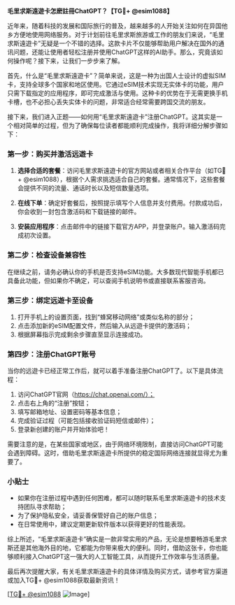 **毛里求斯遠遊卡怎麽註冊ChatGPT？【TG💪+ @esim1088】**

近年来，随着科技的发展和国际旅行的普及，越来越多的人开始关注如何在异国他乡方便地使用网络服务。对于计划前往毛里求斯旅游或工作的朋友们来说，“毛里求斯遠遊卡”无疑是一个不错的选择。这款卡片不仅能够帮助用户解决在国外的通讯问题，还能让使用者轻松注册并使用ChatGPT这样的AI助手。那么，究竟该如何操作呢？接下来，让我们一步步来了解。

首先，什么是“毛里求斯遠遊卡”？简单来说，这是一种为出国人士设计的虚拟SIM卡，支持全球多个国家和地区使用。它通过eSIM技术实现无实体卡的功能，用户只需下载指定的应用程序，即可完成激活与使用。这种卡的优势在于无需更换手机卡槽，也不必担心丢失实体卡的问题，非常适合经常需要跨国交流的朋友。

接下来，我们进入正题——如何用“毛里求斯遠遊卡”注册ChatGPT。这其实是一个相对简单的过程，但为了确保每位读者都能顺利完成操作，我将详细分解步骤如下：

### 第一步：购买并激活远遊卡

1. **选择合适的套餐**：访问毛里求斯遠遊卡的官方网站或者相关合作平台（如TG💪+ @esim1088），根据个人需求挑选适合自己的套餐。通常情况下，这些套餐会提供不同的流量、通话时长以及短信数量选项。
   
2. **在线下单**：确定好套餐后，按照提示填写个人信息并支付费用。付款成功后，你会收到一封包含激活码和下载链接的邮件。

3. **安装应用程序**：点击邮件中的链接下载官方APP，并登录账户。输入激活码完成初次设置。

### 第二步：检查设备兼容性

在继续之前，请务必确认你的手机是否支持eSIM功能。大多数现代智能手机都已具备此功能，但如果你不确定，可以查阅手机说明书或直接联系客服咨询。

### 第三步：绑定远遊卡至设备

1. 打开手机上的设置页面，找到“蜂窝移动网络”或类似名称的部分；
2. 点击添加新的eSIM配置文件，然后输入从远遊卡提供的激活码；
3. 根据屏幕指示完成剩余步骤直至显示连接成功。

### 第四步：注册ChatGPT账号

当你的远遊卡已经正常工作后，就可以着手准备注册ChatGPT了。以下是具体流程：

1. 访问ChatGPT官网（https://chat.openai.com/）；
2. 点击右上角的“注册”按钮；
3. 填写邮箱地址、设置密码等基本信息；
4. 完成验证过程（可能包括接收验证码短信或邮件）；
5. 登录新创建的账户并开始体验吧！

需要注意的是，在某些国家或地区，由于网络环境限制，直接访问ChatGPT可能会遇到障碍。这时，借助毛里求斯遠遊卡所提供的稳定国际网络连接就显得尤为重要了。

### 小贴士

- 如果你在注册过程中遇到任何困难，都可以随时联系毛里求斯遠遊卡的技术支持团队寻求帮助；
- 为了保护隐私安全，请妥善保管好自己的账户信息；
- 在日常使用中，建议定期更新软件版本以获得更好的性能表现。

综上所述，“毛里求斯遠遊卡”确实是一款非常实用的产品，无论是想要畅游毛里求斯还是其他海外目的地，它都能为你带来极大的便利。同时，借助这张卡，你也能够顺利接入ChatGPT这一强大的人工智能工具，从而提升工作效率与生活质量。

最后再次提醒大家，有关毛里求斯遠遊卡的具体详情及购买方式，请参考官方渠道或加入TG💪+ @esim1088获取最新资讯！

[[TG💪+ @esim1088](https://t.me/s/esim1088) ![Image](https://i.postimg.cc/4NQfJmqS/Snipaste-2025-05-13-00-14-12.png)]